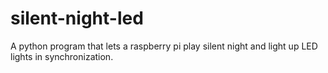 # silent-night-led
A python program that lets a raspberry pi play silent night and light up LED lights in synchronization.
